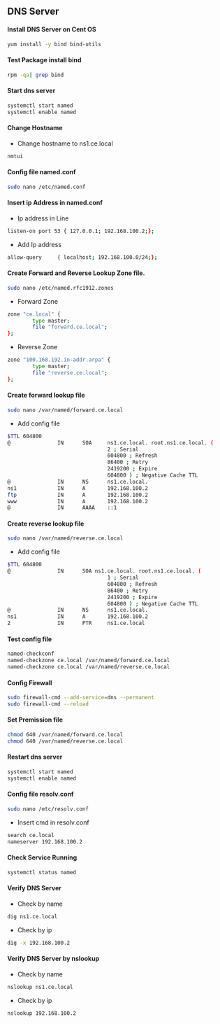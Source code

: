
## DNS Server
#### Install DNS Server on Cent OS
```bash
yum install -y bind bind-utils
```
#### Test Package install bind
```bash
rpm -qa| grep bind
```
#### Start dns server 
```bash
systemctl start named
systemctl enable named
```
#### Change Hostname 
+ Change hostname to ns1.ce.local
```bash
nmtui
```

#### Config file named.conf
```bash
sudo nano /etc/named.conf
```
#### Insert ip Address in named.conf
+ Ip address in Line 
```bash
listen-on port 53 { 127.0.0.1; 192.168.100.2;};
```
+ Add Ip address
```bash
allow-query     { localhost; 192.168.100.0/24;};
```
#### Create Forward and Reverse Lookup Zone file.
```bash
sudo nano /etc/named.rfc1912.zones
```
+ Forward Zone
```bash
zone "ce.local" {
        type master;
        file "forward.ce.local";
};
```
+ Reverse Zone
```bash
zone "100.168.192.in-addr.arpa" {
        type master;
        file "reverse.ce.local";
};
```

#### Create forward lookup file
```bash
sudo nano /var/named/forward.ce.local
```
+ Add config file
```bash
$TTL 604800
@               IN      SOA     ns1.ce.local. root.ns1.ce.local. (
                                2 ; Serial
                                604800 ; Refresh
                                86400 ; Retry
                                2419200 ; Expire
                                604800 ) ; Negative Cache TTL
@               IN      NS      ns1.ce.local.
ns1             IN      A       192.168.100.2
ftp             IN      A       192.168.100.2
www             IN      A       192.168.100.2
@               IN      AAAA    ::1
```
#### Create reverse lookup file
```bash
sudo nano /var/named/reverse.ce.local
```
+ Add config file
```bash
$TTL 604800
@               IN      SOA ns1.ce.local. root.ns1.ce.local. (
                                1 ; Serial
                                604800 ; Refresh
                                86400 ; Retry
                                2419200 ; Expire
                                604800 ) ; Negative Cache TTL
@               IN      NS      ns1.ce.local.
ns1             IN      A       192.168.100.2
2               IN      PTR     ns1.ce.local
```

#### Test config file
```bash
named-checkconf
named-checkzone ce.local /var/named/forward.ce.local
named-checkzone ce.local /var/named/reverse.ce.local
```

#### Config Firewall
```bash
sudo firewall-cmd --add-service=dns --permanent
sudo firewall-cmd --reload
```

#### Set Premission file
```bash
chmod 640 /var/named/forward.ce.local
chmod 640 /var/named/reverse.ce.local
```

#### Restart dns server 
```bash
systemctl start named
systemctl enable named
```

#### Config file resolv.conf
```bash
sudo nano /etc/resolv.conf
```
+ Insert cmd in resolv.conf
```bash
search ce.local
nameserver 192.168.100.2
```

#### Check Service Running
```bash
systemctl status named
```

#### Verify DNS Server
+ Check by name
```bash
dig ns1.ce.local
```
+ Check by ip
```bash
dig -x 192.168.100.2
```

#### Verify DNS Server by nslookup
+ Check by name
```bash
nslookup ns1.ce.local
```
+ Check by ip
```bash
nslookup 192.168.100.2
```
